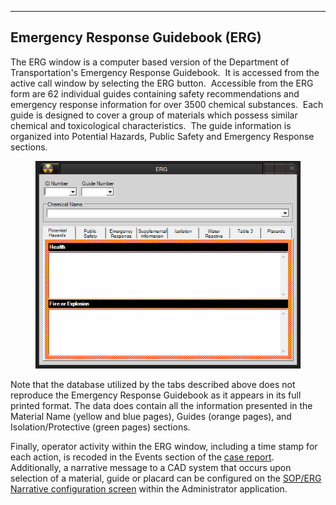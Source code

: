   ----------------------------------------
  **Emergency Response Guidebook (ERG)**
  ----------------------------------------

The ERG window is a computer based version of the Department of
Transportation\'s Emergency Response Guidebook.  It is accessed from the
active call window by selecting the ERG button.  Accessible from the ERG
form are 62 individual guides containing safety recommendations and
emergency response information for over 3500 chemical substances.  Each
guide is designed to cover a group of materials which possess similar
chemical and toxicological characteristics.  The guide information is
organized into Potential Hazards, Public Safety and Emergency Response
sections.

<figure><img src=".gitbook/assets/NAERG Guide Book_files/image001.png" alt=""><figcaption></figcaption></figure> 

Note that the database utilized by the tabs described above does not
reproduce the Emergency Response Guidebook as it appears in its full
printed format. The data does contain all the information presented in
the Material Name (yellow and blue pages), Guides (orange pages), and
Isolation/Protective (green pages) sections.

Finally, operator activity within the ERG window, including a time stamp
for each action, is recoded in the Events section of the [case
report](<Case Reports.md>).  Additionally, a narrative message to a CAD
system that occurs upon selection of a material, guide or placard can be
configured on the [SOP/ERG Narrative configuration
screen](<SOP-ERG Narrative Settings.md>) within the Administrator
application.
